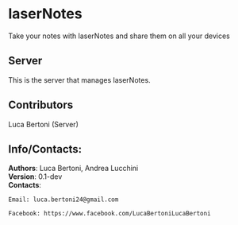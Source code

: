 # laserNotes

Take your notes with laserNotes and share them on all your devices

## Server

This is the server that manages laserNotes.

## Contributors
Luca Bertoni (Server)  

## Info/Contacts:
**Authors**: Luca Bertoni, Andrea Lucchini  
**Version**: 0.1-dev  
**Contacts**:  

	Email: luca.bertoni24@gmail.com

	Facebook: https://www.facebook.com/LucaBertoniLucaBertoni